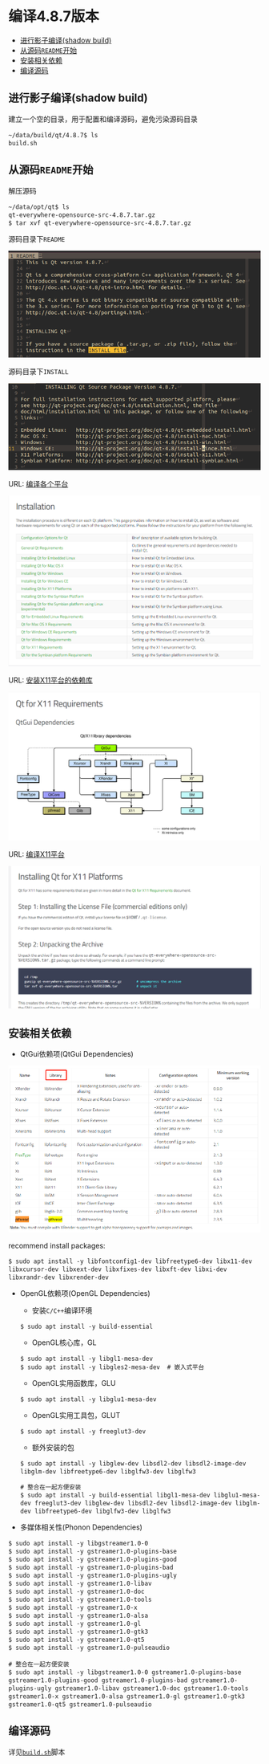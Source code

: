 # 编译4.8.7版本

<!-- vim-markdown-toc GFM -->

* [进行影子编译(shadow build)](#进行影子编译shadow-build)
* [从源码`README`开始](#从源码readme开始)
* [安装相关依赖](#安装相关依赖)
* [编译源码](#编译源码)

<!-- vim-markdown-toc -->

## 进行影子编译(shadow build)

建立一个空的目录，用于配置和编译源码，避免污染源码目录

```shell
~/data/build/qt/4.8.7$ ls
build.sh
```

## 从源码`README`开始

解压源码

```shell
~/data/opt/qt$ ls
qt-everywhere-opensource-src-4.8.7.tar.gz
$ tar xvf qt-everywhere-opensource-src-4.8.7.tar.gz
```

源码目录下`README`

![README](img/README.png)

源码目录下`INSTALL`

![INSTALL](img/INSTALL.png)

URL: [编译各个平台](http://qt-project.org/doc/qt-4.8/installation.html)

![install-all-platform](img/install-all-platform.png)

URL: [安装X11平台的依赖库](https://doc.qt.io/archives/qt-4.8/requirements-x11.html)

![requirement_for_x11](img/requirement_for_x11.png)

URL: [编译X11平台](http://qt-project.org/doc/qt-4.8/install-x11.html)

![install_for_x11](img/install_for_x11.png)

## 安装相关依赖

* QtGui依赖项(QtGui Dependencies)

![qtgui-dependencies](img/qtgui-dependencies.png)

recommend install packages:

```shell
$ sudo apt install -y libfontconfig1-dev libfreetype6-dev libx11-dev libxcursor-dev libxext-dev libxfixes-dev libxft-dev libxi-dev libxrandr-dev libxrender-dev
```

* OpenGL依赖项(OpenGL Dependencies)

    * 安装`C/C++`编译环境

    ```shell
    $ sudo apt install -y build-essential
    ```

    * OpenGL核心库，GL

    ```shell
    $ sudo apt install -y libgl1-mesa-dev
    $ sudo apt install -y libgles2-mesa-dev  # 嵌入式平台
    ```

    * OpenGL实用函数库，GLU

    ```shell
    $ sudo apt install -y libglu1-mesa-dev
    ```

    * OpenGL实用工具包，GLUT

    ```shell
    $ sudo apt install -y freeglut3-dev
    ```

    * 额外安装的包

    ```shell
    $ sudo apt install -y libglew-dev libsdl2-dev libsdl2-image-dev libglm-dev libfreetype6-dev libglfw3-dev libglfw3
    ```

    ```shell
    # 整合在一起方便安装
    $ sudo apt install -y build-essential libgl1-mesa-dev libglu1-mesa-dev freeglut3-dev libglew-dev libsdl2-dev libsdl2-image-dev libglm-dev libfreetype6-dev libglfw3-dev libglfw3
    ```

* 多媒体相关性(Phonon Dependencies)

```shell
$ sudo apt install -y libgstreamer1.0-0
$ sudo apt install -y gstreamer1.0-plugins-base
$ sudo apt install -y gstreamer1.0-plugins-good
$ sudo apt install -y gstreamer1.0-plugins-bad
$ sudo apt install -y gstreamer1.0-plugins-ugly
$ sudo apt install -y gstreamer1.0-libav
$ sudo apt install -y gstreamer1.0-doc
$ sudo apt install -y gstreamer1.0-tools
$ sudo apt install -y gstreamer1.0-x
$ sudo apt install -y gstreamer1.0-alsa
$ sudo apt install -y gstreamer1.0-gl
$ sudo apt install -y gstreamer1.0-gtk3
$ sudo apt install -y gstreamer1.0-qt5
$ sudo apt install -y gstreamer1.0-pulseaudio

# 整合在一起方便安装
$ sudo apt install -y libgstreamer1.0-0 gstreamer1.0-plugins-base gstreamer1.0-plugins-good gstreamer1.0-plugins-bad gstreamer1.0-plugins-ugly gstreamer1.0-libav gstreamer1.0-doc gstreamer1.0-tools gstreamer1.0-x gstreamer1.0-alsa gstreamer1.0-gl gstreamer1.0-gtk3 gstreamer1.0-qt5 gstreamer1.0-pulseaudio
```

## 编译源码

详见[`build.sh`](build.sh)脚本

